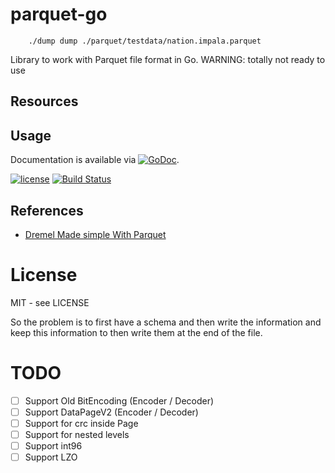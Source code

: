 # parquet-go

```
	./dump dump ./parquet/testdata/nation.impala.parquet
```

Library to work with Parquet file format in Go.
WARNING: totally not ready to use

## Resources


## Usage

Documentation is available via
[![GoDoc](https://godoc.org/github.com/tunelabs/parquet?status.svg)](https://godoc.org/github.com/tunelabs/parquet).


[![license](http://img.shields.io/badge/license-MIT-blue.svg)](https://raw.githubusercontent.com/TuneLab/parquet-go/master/LICENSE)
[![Build Status](https://travis-ci.org/TuneLab/parquet-go.svg?branch=master)](https://travis-ci.org/TuneLab/parquet-go)


## References

- [Dremel Made simple With Parquet](https://blog.twitter.com/2013/dremel-made-simple-with-parquet)

# License
MIT - see LICENSE


So the problem is to first have a schema and then write the information and keep this information to then write them at the end of the file.


# TODO

- [ ] Support Old BitEncoding (Encoder / Decoder)
- [ ] Support DataPageV2 (Encoder / Decoder)
- [ ] Support for crc inside Page
- [ ] Support for nested levels
- [ ] Support int96
- [ ] Support LZO
